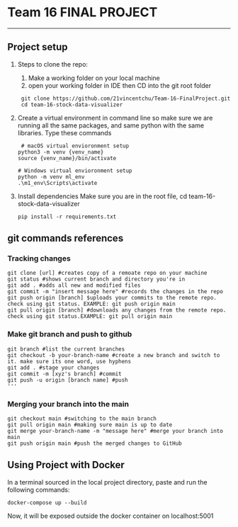 # Team 16 FINAL PROJECT


____________________________________________________________________________________________________________________________
## Project setup

1. Steps to clone the repo:
   
    1. Make a working folder on your local machine
    2. open your working folder in IDE then CD into the git root folder
       
   ```
    git clone https://github.com/21vincentchu/Team-16-FinalProject.git
    cd team-16-stock-data-visualizer
   ``` 

3. Create a virtual environment in command line so make sure we are running all the same packages, and same python with the same libraries. Type these commands
   ```
    # macOS virtual envioronment setup
   python3 -m venv {venv_name}
   source {venv_name}/bin/activate
   
   # Windows virtual envioronment setup
   python -m venv ml_env
   .\m1_env\Scripts\activate
   ```

8. Install dependencies
    Make sure you are in the root file, cd team-16-stock-data-visualizer 
    ```
    pip install -r requirements.txt
    ```


    
## git commands references
### Tracking changes 
```
git clone [url] #creates copy of a remoate repo on your machine
git status #shows current branch and directory you're in
git add . #adds all new and modified files
git commit -m "insert message here" #records the changes in the repo
git push origin [branch] $uploads your commits to the remote repo. check using git status. EXAMPLE: git push origin main
git pull origin [branch] #downloads any changes from the remote repo. check using git status.EXAMPLE: git pull origin main

```

### Make git branch and push to github
```
git branch #list the current branches
git checkout -b your-branch-name #create a new branch and switch to it. make sure its one word, use hyphens
git add . #stage your changes
git commit -m [xyz's branch] #commit
git push -u origin [branch name] #push
'''
```

### Merging your branch into the main
```
git checkout main #switching to the main branch
git pull origin main #making sure main is up to date
git merge your-branch-name -m "message here" #merge your branch into main
git push origin main #push the merged changes to GitHub

```

## Using Project with Docker

In a terminal sourced in the local project directory, paste and run the following commands:
```
docker-compose up --build
```
Now, it will be exposed outside the docker container on localhost:5001

